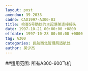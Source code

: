 ```yaml
---
layout: post
amendno: 39-2033
cadno: CAD1997-A300-03
title: 检查5号肋处的主起落架连接接头
date: 1997-10-21 00:00:00 +0800
effdate: 1997-10-28 00:00:00 +0800
tag: A300
categories: 民航西北管理局适航处
author: 吴少杰
---
```


##适用范围:
所有A300-600飞机

